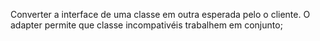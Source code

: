 Converter a interface de uma classe em outra esperada pelo o cliente. O adapter permite que classe incompativéis trabalhem em conjunto;